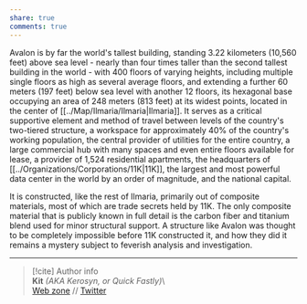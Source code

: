 ```yaml
---  
share: true  
comments: true  
---  
```

Avalon is by far the world's tallest building, standing 3.22 kilometers (10,560 feet) above sea level - nearly than four times taller than the second tallest building in the world - with 400 floors of varying heights, including multiple single floors as high as several average floors, and extending a further 60 meters (197 feet) below sea level with another 12 floors, its hexagonal base occupying an area of 248 meters (813 feet) at its widest points, located in the center of [[../Map/Ilmaria/Ilmaria|Ilmaria]]. It serves as a critical supportive element and method of travel between levels of the country's two-tiered structure, a workspace for approximately 40% of the country's working population, the central provider of utilities for the entire country, a large commercial hub with many spaces and even entire floors available for lease, a provider of 1,524 residential apartments, the headquarters of [[../Organizations/Corporations/11K|11K]], the largest and most powerful data center in the world by an order of magnitude, and the national capital.  
  
It is constructed, like the rest of Ilmaria, primarily out of composite materials, most of which are trade secrets held by 11K. The only composite material that is publicly known in full detail is the carbon fiber and titanium blend used for minor structural support. A structure like Avalon was thought to be completely impossible before 11K constructed it, and how they did it remains a mystery subject to feverish analysis and investigation.  
  
-----  
> [!cite] Author info  
> **Kit** *(AKA Kerosyn, or Quick Fastly)*\  
> [Web zone](https://kitabe.link) // [Twitter](https://twitter.com/Kerosyn_)